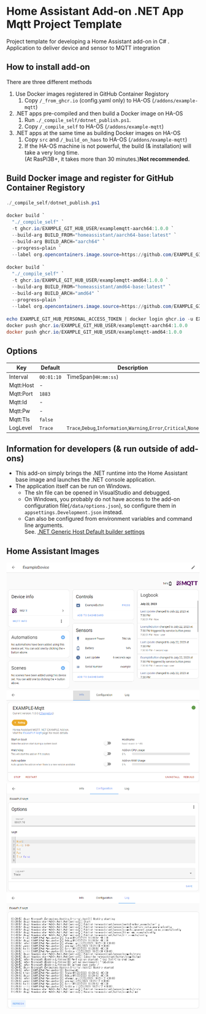 # Home Assistant Add-on .NET App Mqtt Project Template

Project template for developing a Home Assistant add-on in C# .<br>
Application to deliver device and sensor to MQTT integration

## How to install add-on

There are three different methods

1. Use Docker images registered in GitHub Container Registory
    1. Copy `/_from_ghcr.io` (config.yaml only) to HA-OS (`/addons/example-mqtt`)
1. .NET apps pre-compiled and then build a Docker image on HA-OS
    1. Run `./_compile_self/dotnet_publish.ps1`.
    1. Copy `/_compile_self` to HA-OS (`/addons/example-mqtt`)
1. .NET apps at the same time as building Docker images on HA-OS
    1. Copy `src` and `/_build_on_haos` to HA-OS (`/addons/example-mqtt`)
    1. If the HA-OS machine is not powerful, the build (& installation) will take a very long time.<br>(At RasPi3B+, it takes more than 30 minutes.)**Not recommended.**

## Build Docker image and register for GitHub Container Registory

```powershell
./_compile_self/dotnet_publish.ps1

docker build `
  "./_compile_self" `
  -t ghcr.io/EXAMPLE_GIT_HUB_USER/examplemqtt-aarch64:1.0.0 `
  --build-arg BUILD_FROM="homeassistant/aarch64-base:latest" `
  --build-arg BUILD_ARCH="aarch64" `
  --progress=plain `
  --label org.opencontainers.image.source=https://github.com/EXAMPLE_GIT_HUB_USER/examplemqtt-mqtt

docker build `
  "./_compile_self" `
  -t ghcr.io/EXAMPLE_GIT_HUB_USER/examplemqtt-amd64:1.0.0 `
  --build-arg BUILD_FROM="homeassistant/amd64-base:latest" `
  --build-arg BUILD_ARCH="amd64" `
  --progress=plain `
  --label org.opencontainers.image.source=https://github.com/EXAMPLE_GIT_HUB_USER/examplemqtt-mqtt

echo EXAMPLE_GIT_HUB_PERSONAL_ACCESS_TOKEN | docker login ghcr.io -u EXAMPLE_GIT_HUB_USER --password-stdin
docker push ghcr.io/EXAMPLE_GIT_HUB_USER/examplemqtt-aarch64:1.0.0
docker push ghcr.io/EXAMPLE_GIT_HUB_USER/examplemqtt-amd64:1.0.0
```

## Options

|Key|Default|Description|
|--|--|--|
|Interval|`00:01:10`|TimeSpan(`HH:mm:ss`)|
|Mqtt:Host|-||
|Mqtt:Port|`1883`||
|Mqtt:Id|-||
|Mqtt:Pw|-||
|Mqtt:Tls|`false`||
|LogLevel|`Trace`|`Trace`,`Debug`,`Information`,`Warning`,`Error`,`Critical`,`None`|

## Information for developers (& run outside of add-ons)

* This add-on simply brings the .NET runtime into the Home Assistant base image and launches the .NET console application.
* The application itself can be run on Windows.
    * The sln file can be opened in VisualStudio and debugged.
    * On Windows, you probably do not have access to the add-on configuration file(`/data/options.json`), so configure them in `appsettings.Development.json` instead.
    * Can also be configured from environment variables and command line arguments.<br>See. [.NET Generic Host Default builder settings](https://learn.microsoft.com/en-us/dotnet/core/extensions/generic-host#default-builder-settings)

## Home Assistant Images
![mqtt_integration](_images/mqtt_integration.png)
![mqtt_addon](_images/addon-1.png)
![mqtt_addon](_images/addon-2.png)
![mqtt_addon](_images/addon-3.png)